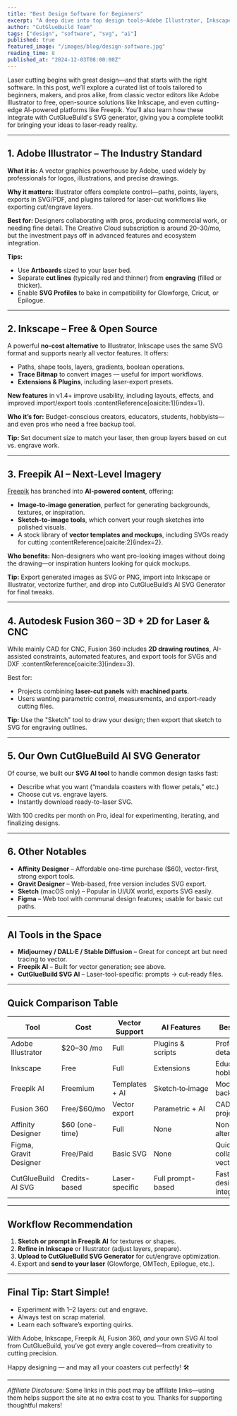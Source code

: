 ```yaml
---
title: "Best Design Software for Beginners"
excerpt: "A deep dive into top design tools—Adobe Illustrator, Inkscape, Fusion 360, Freepik AI, and more—perfect for laser cutters and creative makers."
author: "CutGlueBuild Team"
tags: ["design", "software", "svg", "ai"]
published: true
featured_image: "/images/blog/design-software.jpg"
reading_time: 8
published_at: "2024-12-03T08:00:00Z"
---
```


Laser cutting begins with great design—and that starts with the right software. In this post, we’ll explore a curated list of tools tailored to beginners, makers, and pros alike, from classic vector editors like Adobe Illustrator to free, open-source solutions like Inkscape, and even cutting-edge AI-powered platforms like Freepik. You’ll also learn how these integrate with CutGlueBuild's SVG generator, giving you a complete toolkit for bringing your ideas to laser-ready reality.

---

## 1. Adobe Illustrator – The Industry Standard

**What it is:** A vector graphics powerhouse by Adobe, used widely by professionals for logos, illustrations, and precise drawings.

**Why it matters:** Illustrator offers complete control—paths, points, layers, exports in SVG/PDF, and plugins tailored for laser-cut workflows like exporting cut/engrave layers.

**Best for:** Designers collaborating with pros, producing commercial work, or needing fine detail. The Creative Cloud subscription is around $20–$30/mo, but the investment pays off in advanced features and ecosystem integration.

**Tips:**
- Use **Artboards** sized to your laser bed.
- Separate **cut lines** (typically red and thinner) from **engraving** (filled or thicker).
- Enable **SVG Profiles** to bake in compatibility for Glowforge, Cricut, or Epilogue.

---

## 2. Inkscape – Free & Open Source

A powerful **no-cost alternative** to Illustrator, Inkscape uses the same SVG format and supports nearly all vector features. It offers:
- Paths, shape tools, layers, gradients, boolean operations.
- **Trace Bitmap** to convert images — useful for import workflows.
- **Extensions & Plugins**, including laser-export presets.

**New features** in v1.4+ improve usability, including layouts, effects, and improved import/export tools :contentReference[oaicite:1]{index=1}.

**Who it’s for:** Budget-conscious creators, educators, students, hobbyists—and even pros who need a free backup tool.

**Tip:** Set document size to match your laser, then group layers based on cut vs. engrave work.

---

## 3. Freepik AI – Next-Level Imagery

[Freepik](https://www.freepik.com) has branched into **AI-powered content**, offering:

- **Image-to-image generation**, perfect for generating backgrounds, textures, or inspiration.
- **Sketch-to-image tools**, which convert your rough sketches into polished visuals.
- A stock library of **vector templates and mockups**, including SVGs ready for cutting :contentReference[oaicite:2]{index=2}.

**Who benefits:** Non-designers who want pro-looking images without doing the drawing—or inspiration hunters looking for quick mockups.

**Tip:** Export generated images as SVG or PNG, import into Inkscape or Illustrator, vectorize further, and drop into CutGlueBuild’s AI SVG Generator for final tweaks.

---

## 4. Autodesk Fusion 360 – 3D + 2D for Laser & CNC

While mainly CAD for CNC, Fusion 360 includes **2D drawing routines**, AI-assisted constraints, automated features, and export tools for SVGs and DXF :contentReference[oaicite:3]{index=3}.

Best for:
- Projects combining **laser-cut panels** with **machined parts**.
- Users wanting parametric control, measurements, and export-ready cutting files.

**Tip:** Use the "Sketch" tool to draw your design; then export that sketch to SVG for engraving outlines.

---

## 5. Our Own CutGlueBuild AI SVG Generator

Of course, we built our **SVG AI tool** to handle common design tasks fast:

- Describe what you want (“mandala coasters with flower petals,” etc.)
- Choose cut vs. engrave layers.
- Instantly download ready-to-laser SVG.

With 100 credits per month on Pro, ideal for experimenting, iterating, and finalizing designs.

---

## 6. Other Notables

- **Affinity Designer** – Affordable one-time purchase ($60), vector-first, strong export tools.
- **Gravit Designer** – Web-based, free version includes SVG export.
- **Sketch** (macOS only) – Popular in UI/UX world, exports SVG easily.
- **Figma** – Web tool with communal design features; usable for basic cut paths.

---

## AI Tools in the Space

- **Midjourney / DALL·E / Stable Diffusion** – Great for concept art but need tracing to vector.
- **Freepik AI** – Built for vector generation; see above.
- **CutGlueBuild SVG AI** – Laser-tool-specific: prompts → cut-ready files.

---

## Quick Comparison Table

| Tool                      | Cost           | Vector Support | AI Features        | Best Use Case                     |
|---------------------------|----------------|----------------|---------------------|------------------------------------|
| Adobe Illustrator         | $20–30 /mo     | Full           | Plugins & scripts   | Professionals, detailed control    |
| Inkscape                  | Free           | Full           | Extensions          | Educational, hobbyist              |
| Freepik AI                | Freemium       | Templates + AI | Sketch‑to‑image     | Mockups, backgrounds               |
| Fusion 360                | Free/$60/mo    | Vector export  | Parametric + AI     | CAD + laser projects               |
| Affinity Designer         | $60 (one-time) | Full           | None                | Non‑subscription alternative       |
| Figma, Gravit Designer    | Free/Paid      | Basic SVG      | None                | Quick collaborative vector edits   |
| CutGlueBuild AI SVG       | Credits-based | Laser-specific | Full prompt-based  | Fast SVG designs, integrated cuts  |

---

## Workflow Recommendation

1. **Sketch or prompt in Freepik AI** for textures or shapes.
2. **Refine in Inkscape** or Illustrator (adjust layers, prepare).
3. **Upload to CutGlueBuild SVG Generator** for cut/engrave optimization.
4. Export and **send to your laser** (Glowforge, OMTech, Epilogue, etc.).

---

## Final Tip: Start Simple!

- Experiment with 1–2 layers: cut and engrave.
- Always test on scrap material.
- Learn each software’s exporting quirks.

With Adobe, Inkscape, Freepik AI, Fusion 360, *and* your own SVG AI tool from CutGlueBuild, you’ve got every angle covered—from creativity to cutting precision.

Happy designing — and may all your coasters cut perfectly! 🛠️

---

*Affiliate Disclosure:* Some links in this post may be affiliate links—using them helps support the site at no extra cost to you. Thanks for supporting thoughtful makers!

